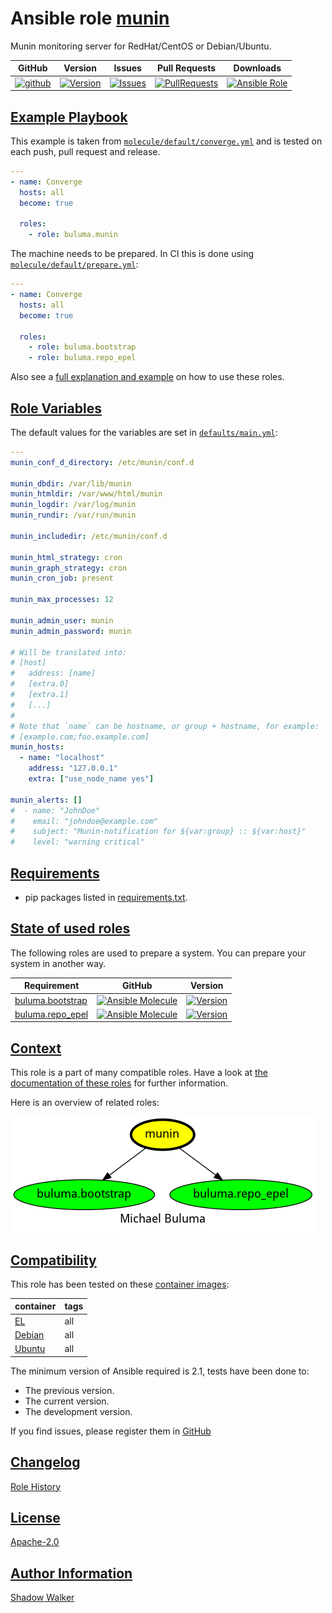 # Ansible role [munin](https://galaxy.ansible.com/ui/standalone/roles/buluma/munin/documentation)

Munin monitoring server for RedHat/CentOS or Debian/Ubuntu.

|GitHub|Version|Issues|Pull Requests|Downloads|
|------|-------|------|-------------|---------|
|[![github](https://github.com/buluma/ansible-role-munin/actions/workflows/molecule.yml/badge.svg)](https://github.com/buluma/ansible-role-munin/actions/workflows/molecule.yml)|[![Version](https://img.shields.io/github/release/buluma/ansible-role-munin.svg)](https://github.com/buluma/ansible-role-munin/releases/)|[![Issues](https://img.shields.io/github/issues/buluma/ansible-role-munin.svg)](https://github.com/buluma/ansible-role-munin/issues/)|[![PullRequests](https://img.shields.io/github/issues-pr-closed-raw/buluma/ansible-role-munin.svg)](https://github.com/buluma/ansible-role-munin/pulls/)|[![Ansible Role](https://img.shields.io/ansible/role/d/buluma/munin)](https://galaxy.ansible.com/ui/standalone/roles/buluma/munin/documentation)|

## [Example Playbook](#example-playbook)

This example is taken from [`molecule/default/converge.yml`](https://github.com/buluma/ansible-role-munin/blob/master/molecule/default/converge.yml) and is tested on each push, pull request and release.

```yaml
---
- name: Converge
  hosts: all
  become: true

  roles:
    - role: buluma.munin
```

The machine needs to be prepared. In CI this is done using [`molecule/default/prepare.yml`](https://github.com/buluma/ansible-role-munin/blob/master/molecule/default/prepare.yml):

```yaml
---
- name: Converge
  hosts: all
  become: true

  roles:
    - role: buluma.bootstrap
    - role: buluma.repo_epel
```

Also see a [full explanation and example](https://buluma.github.io/how-to-use-these-roles.html) on how to use these roles.

## [Role Variables](#role-variables)

The default values for the variables are set in [`defaults/main.yml`](https://github.com/buluma/ansible-role-munin/blob/master/defaults/main.yml):

```yaml
---
munin_conf_d_directory: /etc/munin/conf.d

munin_dbdir: /var/lib/munin
munin_htmldir: /var/www/html/munin
munin_logdir: /var/log/munin
munin_rundir: /var/run/munin

munin_includedir: /etc/munin/conf.d

munin_html_strategy: cron
munin_graph_strategy: cron
munin_cron_job: present

munin_max_processes: 12

munin_admin_user: munin
munin_admin_password: munin

# Will be translated into:
# [host]
#   address: [name]
#   [extra.0]
#   [extra.1]
#   [...]
#
# Note that `name` can be hostname, or group + hostname, for example:
# [example.com;foo.example.com]
munin_hosts:
  - name: "localhost"
    address: "127.0.0.1"
    extra: ["use_node_name yes"]

munin_alerts: []
#  - name: "JohnDoe"
#    email: "johndoe@example.com"
#    subject: "Munin-notification for ${var:group} :: ${var:host}"
#    level: "warning critical"
```

## [Requirements](#requirements)

- pip packages listed in [requirements.txt](https://github.com/buluma/ansible-role-munin/blob/master/requirements.txt).

## [State of used roles](#state-of-used-roles)

The following roles are used to prepare a system. You can prepare your system in another way.

| Requirement | GitHub | Version |
|-------------|--------|--------|
|[buluma.bootstrap](https://galaxy.ansible.com/buluma/bootstrap)|[![Ansible Molecule](https://github.com/buluma/ansible-role-bootstrap/actions/workflows/molecule.yml/badge.svg)](https://github.com/buluma/ansible-role-bootstrap/actions/workflows/molecule.yml)|[![Version](https://img.shields.io/github/release/buluma/ansible-role-bootstrap.svg)](https://github.com/shadowwalker/ansible-role-bootstrap)|
|[buluma.repo_epel](https://galaxy.ansible.com/buluma/repo_epel)|[![Ansible Molecule](https://github.com/buluma/ansible-role-repo_epel/actions/workflows/molecule.yml/badge.svg)](https://github.com/buluma/ansible-role-repo_epel/actions/workflows/molecule.yml)|[![Version](https://img.shields.io/github/release/buluma/ansible-role-repo_epel.svg)](https://github.com/shadowwalker/ansible-role-repo_epel)|

## [Context](#context)

This role is a part of many compatible roles. Have a look at [the documentation of these roles](https://buluma.github.io/) for further information.

Here is an overview of related roles:

![dependencies](https://raw.githubusercontent.com/buluma/ansible-role-munin/png/requirements.png "Dependencies")

## [Compatibility](#compatibility)

This role has been tested on these [container images](https://hub.docker.com/u/buluma):

|container|tags|
|---------|----|
|[EL](https://hub.docker.com/repository/docker/buluma/enterpriselinux/general)|all|
|[Debian](https://hub.docker.com/repository/docker/buluma/debian/general)|all|
|[Ubuntu](https://hub.docker.com/repository/docker/buluma/ubuntu/general)|all|

The minimum version of Ansible required is 2.1, tests have been done to:

- The previous version.
- The current version.
- The development version.

If you find issues, please register them in [GitHub](https://github.com/buluma/ansible-role-munin/issues)

## [Changelog](#changelog)

[Role History](https://github.com/buluma/ansible-role-munin/blob/master/CHANGELOG.md)

## [License](#license)

[Apache-2.0](https://github.com/buluma/ansible-role-munin/blob/master/LICENSE)

## [Author Information](#author-information)

[Shadow Walker](https://buluma.github.io/)

